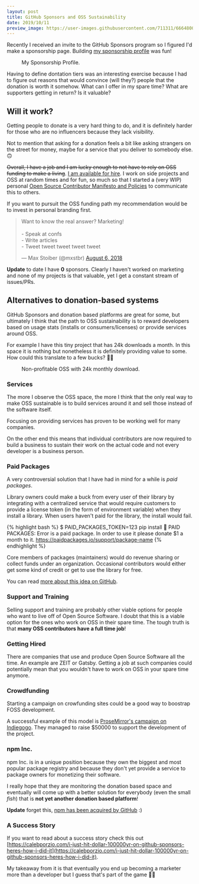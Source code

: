 ```yaml
---
layout: post
title: GitHub Sponsors and OSS Sustainability
date: 2019/10/11
preview_image: https://user-images.githubusercontent.com/711311/66648001-ac98fe00-ec2a-11e9-9d21-abde030741f1.png
---
```


Recently I received an invite to the GitHub Sponsors program so I figured I'd make a sponsorship page. Building [my sponsorship profile](https://github.com/users/giuseppeg/sponsorship) was fun!

<figure>
<img src="https://user-images.githubusercontent.com/711311/66648695-78bed800-ec2c-11e9-8cf3-6a46c5bd3511.jpeg" alt>
<figcaption>My Sponsorship Profile.</figcaption>
</figure>

Having to define dontation tiers was an interesting exercise because I had to figure out reasons that would convince (will they?) people that the donation is worth it somehow. What can I offer in my spare time? What are supporters getting in return? Is it valuable?

## Will it work?

Getting people to donate is a very hard thing to do, and it is definitely harder for those who are no influencers because they lack visibility.

Not to mention that asking for a donation feels a bit like asking strangers on the street for money, maybe for a service that you deliver to somebody else. 🙃

~~Overall, I have a job and I am lucky enough to not have to rely on OSS funding to make a living~~. [I am available for hire](/hire-me). I work on side projects and OSS at random times and for fun, so much so that I started a (very WIP) personal [Open Source Contributor Manifesto and Policies](https://github.com/giuseppeg/contributing) to communicate this to others.

If you want to pursuit the OSS funding path my recommendation would be to invest in personal branding first.

<div class="Copy-embedTweet">
<blockquote class="twitter-tweet" data-conversation="none" data-link-color="#008000"><p lang="en" dir="ltr">Want to know the real answer? Marketing!<br><br>- Speak at confs<br>- Write articles<br>- Tweet tweet tweet tweet tweet</p>&mdash; Max Stoiber (@mxstbr) <a href="https://twitter.com/mxstbr/status/1026334495975329793?ref_src=twsrc%5Etfw">August 6, 2018</a></blockquote> <script async src="https://platform.twitter.com/widgets.js" charset="utf-8"></script>
</div>

**Update** to date I have **0** sponsors. Clearly I haven't worked on marketing and none of my projects is that valuable, yet I get a constant stream of issues/PRs.

## Alternatives to donation-based systems

GitHub Sponsors and donation based platforms are great for some, but ultimately I think that the path to OSS sustainability is to reward developers based on usage stats (installs or consumers/licenses) or provide services around OSS.

For example I have this tiny project that has 24k downloads a month. In this space it is nothing but nonetheless it is definitely providing value to some. How could this translate to a few bucks? 🤷‍♂️

<figure>
<img src="https://user-images.githubusercontent.com/711311/66648696-78bed800-ec2c-11e9-81b2-1ba89b4cf668.png" alt>
<figcaption>Non-profitable OSS with 24k monthly download.</figcaption>
</figure>

### Services

The more I observe the OSS space, the more I think that the only real way to make OSS sustainable is to build services around it and sell those instead of the software itself.

Focusing on providing services has proven to be working well for many companies.

On the other end this means that individual contributors are now required to build a business to sustain their work on the actual code and not every developer is a business person.

### Paid Packages

A very controversial solution that I have had in mind for a while is _paid packages_.

Library owners could make a buck from every user of their library by integrating with a centralized service that would require customers to provide a license token (in the form of environment variable) when they install a library. When users haven't paid for the library, the install would fail.

{% highlight bash %}
$ PAID_PACKAGES_TOKEN=123 pip install <package-name>
🔴 PAID PACKAGES: Error
   <package-name> is a paid package.
   In order to use it please donate $1 a month to it.
https://paidpackages.io/support/package-name
{% endhighlight %}

Core members of packages (maintainers) would do revenue sharing or collect funds under an organization. Occasional contributors would either get some kind of credit or get to use the library for free.

You can read [more about this idea on GitHub](https://github.com/giuseppeg/paid-packages).

### Support and Training

Selling support and training are probably other viable options for people who want to live off of Open Source Software. I doubt that this is a viable option for the ones who work on OSS in their spare time. The tough truth is that **many OSS contributors have a full time job**!

### Getting Hired

There are companies that use and produce Open Source Software all the time. An example are ZEIT or Gatsby. Getting a job at such companies could potentially mean that you wouldn't have to work on OSS in your spare time anymore.

### Crowdfunding

Starting a campaign on crowfunding sites could be a good way to boostrap FOSS development.

A successful example of this model is [ProseMirror's campaign on Indiegogo](https://www.indiegogo.com/projects/prosemirror/). They managed to raise \$50000 to support the development of the project.

### npm Inc.

npm Inc. is in a unique position because they own the biggest and most popular package registry and because they don't yet provide a service to package owners for monetizing their software.

I really hope that they are monitoring the donation based space and eventually will come up with a better solution for everybody (even the small _fish_) that is **not yet another donation based platform**!

**Update** forget this, [npm has been acquired by GitHub](https://github.blog/2020-04-15-npm-has-joined-github) :)

### A Success Story

If you want to read about a success story check this out [https://calebporzio.com/i-just-hit-dollar-100000yr-on-github-sponsors-heres-how-i-did-it](https://calebporzio.com/i-just-hit-dollar-100000yr-on-github-sponsors-heres-how-i-did-it).

My takeaway from it is that eventually you end up becoming a marketer more than a developer but I guess that's part of the game 🤷‍♂️
